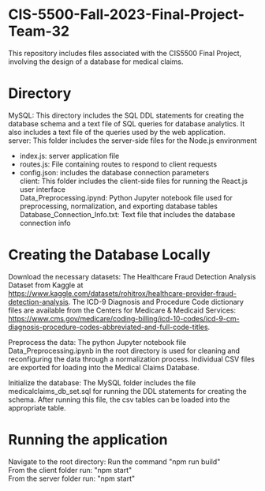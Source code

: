 # CIS-5500-Fall-2023-Final-Project-Team-32
This repository includes files associated with the CIS5500 Final Project, involving the design of a database for medical claims.

# Directory
MySQL: This directory includes the SQL DDL statements for creating the database schema and a text file of SQL queries for database analytics. It also includes a text file of the queries used by the web application. <br />
server: This folder includes the server-side files for the Node.js environment <br />
  - index.js: server application file <br />
  - routes.js: File containing routes to respond to client requests <br />
  - config.json: includes the database connection parameters <br />
client: This folder includes the client-side files for running the React.js user interface <br />
Data_Preprocessing.ipynd: Python Jupyter notebook file used for preprocessing, normalization, and exporting database tables <br />
Database_Connection_Info.txt: Text file that includes the database connection info

# Creating the Database Locally
Download the necessary datasets: The Healthcare Fraud Detection Analysis Dataset from Kaggle at https://www.kaggle.com/datasets/rohitrox/healthcare-provider-fraud-detection-analysis. The ICD-9 Diagnosis and Procedure Code dictionary files are available from the Centers for Medicare & Medicaid Services: https://www.cms.gov/medicare/coding-billing/icd-10-codes/icd-9-cm-diagnosis-procedure-codes-abbreviated-and-full-code-titles.

Preprocess the data:  The python Jupyter notebook file Data_Preprocessing.ipynb in the root directory is used for cleaning and reconfiguring the data through a normalization process. Individual CSV files are exported for loading into the Medical Claims Database.

Initialize the database: The MySQL folder includes the file medicalclaims_db_set.sql for running the DDL statements for creating the schema. After running this file, the csv tables can be loaded into the appropriate table.

# Running the application
Navigate to the root directory: Run the command "npm run build" <br />
From the client folder run: "npm start" <br />
From the server folder run: "npm start"
